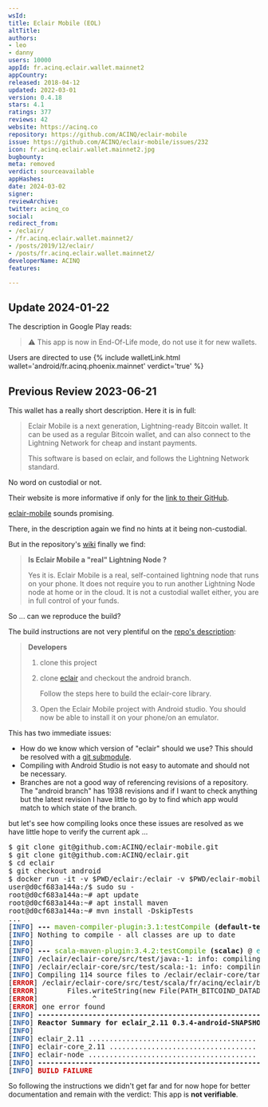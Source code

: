 ```yaml
---
wsId: 
title: Eclair Mobile (EOL)
altTitle: 
authors:
- leo
- danny
users: 10000
appId: fr.acinq.eclair.wallet.mainnet2
appCountry: 
released: 2018-04-12
updated: 2022-03-01
version: 0.4.18
stars: 4.1
ratings: 377
reviews: 42
website: https://acinq.co
repository: https://github.com/ACINQ/eclair-mobile
issue: https://github.com/ACINQ/eclair-mobile/issues/232
icon: fr.acinq.eclair.wallet.mainnet2.jpg
bugbounty: 
meta: removed
verdict: sourceavailable
appHashes: 
date: 2024-03-02
signer: 
reviewArchive: 
twitter: acinq_co
social: 
redirect_from:
- /eclair/
- /fr.acinq.eclair.wallet.mainnet2/
- /posts/2019/12/eclair/
- /posts/fr.acinq.eclair.wallet.mainnet2/
developerName: ACINQ
features: 

---
```


## Update 2024-01-22

The description in Google Play reads:

> ⚠️ This app is now in End-Of-Life mode, do not use it for new wallets. 

Users are directed to use {% include walletLink.html wallet='android/fr.acinq.phoenix.mainnet' verdict='true' %}

## Previous Review 2023-06-21

This wallet has a really short description. Here it is in full:

> Eclair Mobile is a next generation, Lightning-ready Bitcoin wallet. It can be
used as a regular Bitcoin wallet, and can also connect to the Lightning Network
for cheap and instant payments.
>
> This software is based on eclair, and follows the Lightning Network standard.

No word on custodial or not.

Their website is more informative if only for the
[link to their GitHub](https://github.com/ACINQ).

[eclair-mobile](https://github.com/ACINQ/eclair-mobile) sounds promising.

There, in the description again we find no hints at it being non-custodial.

But in the repository's
[wiki](https://github.com/ACINQ/eclair-mobile/wiki/FAQ#is-eclair-mobile-a-real-lightning-node-)
finally we find:

> **Is Eclair Mobile a "real" Lightning Node ?**
>
> Yes it is. Eclair Mobile is a real, self-contained lightning node that runs on
your phone. It does not require you to run another Lightning Node node at home
or in the cloud. It is not a custodial wallet either, you are in full control of
your funds.

So ... can we reproduce the build?

The build instructions are not very plentiful on the
[repo's description](https://github.com/ACINQ/eclair-mobile/tree/mainnet#developers):

> **Developers**
>
> 1. clone this project
> 2. clone [eclair](https://github.com/ACINQ/eclair) and checkout the android branch.
>
>    Follow the steps here to build the eclair-core library.
> 4. Open the Eclair Mobile project with Android studio. You should now be able to install it on your phone/on an emulator.

This has two immediate issues:

* How do we know which version of "eclair" should we use? This should be
  resolved with a [git submodule](https://git-scm.com/book/en/v2/Git-Tools-Submodules).
* Compiling with Android Studio is not easy to automate and should not be
  necessary.
* Branches are not a good way of referencing revisions of a repository. The "android
  branch" has 1938 revisions and if I want to check anything but the latest
  revision I have little to go by to find which app would match to which state
  of the branch.

but let's see how compiling looks once these issues are resolved as we have
little hope to verify the current apk ...

<div class="language-plaintext highlighter-rouge">
<div class="highlight">
<pre class="highlight">
$ git clone git@github.com:ACINQ/eclair-mobile.git
$ git clone git@github.com:ACINQ/eclair.git
$ cd eclair
$ git checkout android
$ docker run -it -v $PWD/eclair:/eclair -v $PWD/eclair-mobile:/eclair-mobile --workdir / electrum-android-builder-img
user@d0cf683a144a:/$ sudo su -
root@d0cf683a144a:~# apt update      
root@d0cf683a144a:~# apt install maven
root@d0cf683a144a:~# mvn install -DskipTests
...
[<font color="#3465A4"><b>INFO</b></font>] <b>--- </b><font color="#4E9A06">maven-compiler-plugin:3.1:testCompile</font> <b>(default-testCompile)</b> @ <font color="#06989A">eclair-core_2.11</font><b> ---</b>
[<font color="#3465A4"><b>INFO</b></font>] Nothing to compile - all classes are up to date
[<font color="#3465A4"><b>INFO</b></font>]
[<font color="#3465A4"><b>INFO</b></font>] <b>--- </b><font color="#4E9A06">scala-maven-plugin:3.4.2:testCompile</font> <b>(scalac)</b> @ <font color="#06989A">eclair-core_2.11</font><b> ---</b>
[<font color="#3465A4"><b>INFO</b></font>] /eclair/eclair-core/src/test/java:-1: info: compiling
[<font color="#3465A4"><b>INFO</b></font>] /eclair/eclair-core/src/test/scala:-1: info: compiling
[<font color="#3465A4"><b>INFO</b></font>] Compiling 114 source files to /eclair/eclair-core/target/test-classes at 1577007350665
[<font color="#CC0000"><b>ERROR</b></font>] /eclair/eclair-core/src/test/scala/fr/acinq/eclair/blockchain/bitcoind/BitcoindService.scala:74: error: value writeString is not a member of object java.nio.file.Files
[<font color="#CC0000"><b>ERROR</b></font>]       Files.writeString(new File(PATH_BITCOIND_DATADIR.toString, &quot;bitcoin.conf&quot;).toPath, conf)
[<font color="#CC0000"><b>ERROR</b></font>]             ^
[<font color="#CC0000"><b>ERROR</b></font>] one error found
[<font color="#3465A4"><b>INFO</b></font>] <b>------------------------------------------------------------------------</b>
[<font color="#3465A4"><b>INFO</b></font>] <b>Reactor Summary for eclair_2.11 0.3.4-android-SNAPSHOT:</b>
[<font color="#3465A4"><b>INFO</b></font>]
[<font color="#3465A4"><b>INFO</b></font>] eclair_2.11 ........................................ <font color="#4E9A06"><b>SUCCESS</b></font> [  1.951 s]
[<font color="#3465A4"><b>INFO</b></font>] eclair-core_2.11 ................................... <font color="#CC0000"><b>FAILURE</b></font> [ 28.245 s]
[<font color="#3465A4"><b>INFO</b></font>] eclair-node ........................................ <font color="#C4A000"><b>SKIPPED</b></font>
[<font color="#3465A4"><b>INFO</b></font>] <b>------------------------------------------------------------------------</b>
[<font color="#3465A4"><b>INFO</b></font>] <font color="#CC0000"><b>BUILD FAILURE</b></font>
</pre>
</div>
</div>

So following the instructions we didn't get far and for now hope for better
documentation and remain with the verdict: This app is **not verifiable**.
